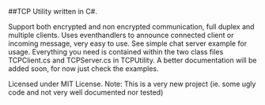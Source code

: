 ##TCP Utility written in C#. 

Support both encrypted and non encrypted communication, full duplex and multiple clients. 
Uses eventhandlers to announce connected client or incoming message, very easy to use. 
See simple chat server example for usage. Everything you need is contained within the two class files TCPClient.cs and TCPServer.cs in TCPUtility. A better documentation will be added soon, for now just check the examples.

Licensed under MIT License.
Note: This is a very new project (ie. some ugly code and not very well documented nor tested)
